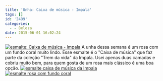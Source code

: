 ```yaml
---
title: 'Unha: Caixa de música - Impala'
tags: []
id: '2499'
categories:
  - - Beleza
date: 2015-06-01 16:02:24
---
```


[![esmalte: Caixa de música - Impala](/images/2015/05/DSC03781-1024x768.jpg)](/images/2015/05/DSC03781.jpg) A unha dessa semana é um rosa com um fundo coral muito lindo. Esse esmalte é o "Caixa de música" que faz parte da coleção "Trem da vida" da Impala. Usei apenas duas camadas e cobriu muito bem, para quem gosta de um rosa mais clássico é uma boa opção. [![esmalte caixa de música da Impala](/images/2015/05/esmalte-caixa-de-música-da-Impala-1024x768.jpg)](/images/2015/05/esmalte-caixa-de-música-da-Impala.jpg) [![esmalte rosa com fundo coral](/images/2015/05/DSC03777-1024x768.jpg)](/images/2015/05/DSC03777.jpg)

